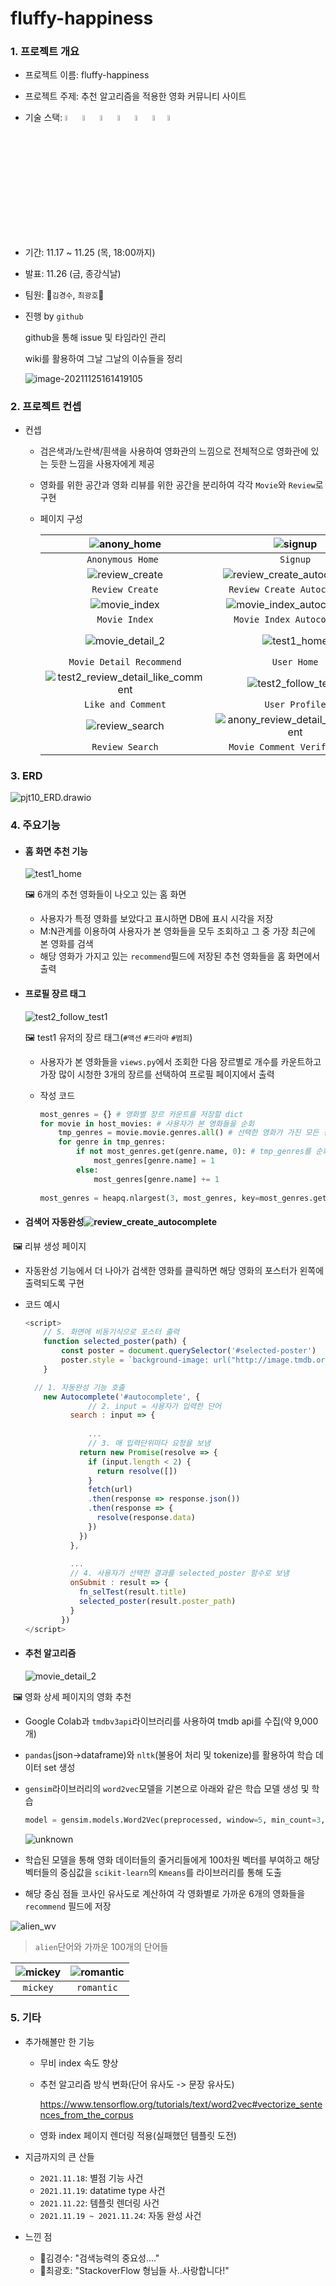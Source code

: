 # fluffy-happiness

### 1. 프로젝트 개요

- 프로젝트 이름: fluffy-happiness

- 프로젝트 주제: 추천 알고리즘을 적용한 영화 커뮤니티 사이트

- 기술 스택: <img src="https://img.shields.io/badge/javascript-F7DF1E?style=for-the-badge&logo=javascript&logoColor=black" height="5%"> <img src="https://img.shields.io/badge/bootstrap-7952B3?style=for-the-badge&logo=bootstrap&logoColor=white" height="5%"> <img src="https://img.shields.io/badge/vue.js-4FC08D?style=for-the-badge&logo=vue.js&logoColor=white" height="5%">  <img src="https://img.shields.io/badge/html-E34F26?style=for-the-badge&logo=html5&logoColor=white" height="5%"> <img src="https://img.shields.io/badge/css-1572B6?style=for-the-badge&logo=css3&logoColor=white" height="5%"> <img src="https://img.shields.io/badge/django-4FC08D?style=for-the-badge&logo=django&logoColor=white" height="5%"><img src="https://img.shields.io/badge/python-1533B0?style=for-the-badge&logo=python&logoColor=yellow" height="5%">

- 기간: 11.17 ~ 11.25 (목, 18:00까지)

- 발표: 11.26 (금, 종강식날)

- 팀원: 🤛`김경수`, `최광호`🤜

- 진행 by `github`

  github을 통해 issue 및 타임라인 관리

  wiki를 활용하여 그날 그날의 이슈들을 정리

  ![image-20211125161419105](README.assets/image-20211125161419105.png)

### 2. 프로젝트 컨셉

- 컨셉

  - 검은색과/노란색/흰색을 사용하여 영화관의 느낌으로 전체적으로 영화관에 있는 듯한 느낌을 사용자에게 제공
  - 영화를 위한 공간과 영화 리뷰를 위한 공간을 분리하여 각각 `Movie`와 `Review`로 구현

  - 페이지 구성

     |         ![anony_home](README.assets/anony_home.png)          |             ![signup](README.assets/signup.png)              |              ![login](README.assets/login.png)               |
    | :----------------------------------------------------------: | :----------------------------------------------------------: | :----------------------------------------------------------: |
    |                      `Anonymous Home `                       |                           `Signup`                           |                           `Login`                            |
    |      ![review_create](README.assets/review_create.png)       | ![review_create_autocomplete](README.assets/review_create_autocomplete.png) |      ![review_detail](README.assets/review_detail.png)       |
    |                       `Review Create`                        |                 `Review Create Autocomplete`                 |                       `Review Detail`                        |
    |        ![movie_index](README.assets/movie_index.png)         | ![movie_index_autocomplete](README.assets/movie_index_autocomplete.png) |     ![movie_detail_1](README.assets/movie_detail_1.png)      |
    |                        `Movie Index`                         |                  `Movie Index Autocomplete`                  |                    `Movie Detail Trailer`                    |
    |     ![movie_detail_2](README.assets/movie_detail_2.png)      |         ![test1_home](README.assets/test1_home.png)          | ![test2_review_detail_update_or_delete](README.assets/test2_review_detail_update_or_delete.png) |
    |                   `Movie Detail Recommend`                   |                         `User Home`                          |               `Review Authority Verification`                |
    | ![test2_review_detail_like_comment](README.assets/test2_review_detail_like_comment.png) | ![test2_follow_test1](README.assets/test2_follow_test1.png)  |       ![review_index](README.assets/review_index.png)        |
    |                      `Like and Comment`                      |                        `User Profile`                        |                        `Review Index`                        |
    |      ![review_search](README.assets/review_search.png)       | ![anony_review_detail_no_comment](README.assets/anony_review_detail_no_comment.png) |              ![about](README.assets/about.png)               |
    |                       `Review Search`                        |                 `Movie Comment Verification`                 |                           `About`                            |



### 3. ERD

![pjt10_ERD.drawio](README.assets/pjt10_ERD.drawio.png)

###  4. 주요기능

- #### 홈 화면 추천 기능

  ![test1_home](README.assets/test1_home.png)

  :framed_picture: 6개의 추천 영화들이 나오고 있는 홈 화면

  - 사용자가 특정 영화를 보았다고 표시하면 DB에 표시 시각을 저장
  - M:N관계를 이용하여 사용자가 본 영화들을 모두 조회하고 그 중 가장 최근에 본 영화를 검색
  - 해당 영화가 가지고 있는 `recommend`필드에 저장된 추천 영화들을 홈 화면에서 출력



- #### 프로필 장르 태그

  ![test2_follow_test1](README.assets/test2_follow_test1.png)

  :framed_picture: test1 유저의 장르 태그(`#액션` `#드라마` `#범죄`)

  - 사용자가 본 영화들을 `views.py`에서 조회한 다음 장르별로 개수를 카운트하고 가장 많이 시청한 3개의 장르를 선택하여 프로필 페이지에서 출력

  - 작성 코드

    ```python
    most_genres = {} # 영화별 장르 카운트를 저장할 dict
    for movie in host_movies: # 사용자가 본 영화들을 순회
        tmp_genres = movie.movie.genres.all() # 선택한 영화가 가진 모든 장르를 tmp_genres에 저장
        for genre in tmp_genres:
            if not most_genres.get(genre.name, 0): # tmp_genres를 순회하면서 장르들을 카운트
                most_genres[genre.name] = 1
            else:
                most_genres[genre.name] += 1
                
    most_genres = heapq.nlargest(3, most_genres, key=most_genres.get) # heapq 라이브러리를 사용하여 가장 많은 장르 3개만 저장
    ```



- #### 검색어 자동완성![review_create_autocomplete](README.assets/review_create_autocomplete.png)

​	:framed_picture: 리뷰 생성 페이지

- 자동완성 기능에서 더 나아가 검색한 영화를 클릭하면 해당 영화의 포스터가 왼쪽에 출력되도록 구현

- 코드 예시

  ```javascript
  <script>
      // 5. 화면에 비동기식으로 포스터 출력
      function selected_poster(path) {
          const poster = document.querySelector('#selected-poster')
          poster.style = `background-image: url("http://image.tmdb.org/t/p/original${path}"); background-size: contain;`
      }
  
  	// 1. 자동완성 기능 호출	
      new Autocomplete('#autocomplete', {
          		// 2. input = 사용자가 입력한 단어
            search : input => {
                
                ...
                // 3. 매 입력단위마다 요청을 보냄
              return new Promise(resolve => {
                if (input.length < 2) {
                  return resolve([])
                }
                fetch(url)
                .then(response => response.json())
                .then(response => {
                  resolve(response.data)
                })
              })
            },
           
  			...
            // 4. 사용자가 선택한 결과를 selected_poster 함수로 보냄
            onSubmit : result => {
              fn_selTest(result.title)
              selected_poster(result.poster_path)
            }
          })
  </script>
  ```

  

- #### 추천 알고리즘

  ![movie_detail_2](README.assets/movie_detail_2.png)

​	:framed_picture: 영화 상세 페이지의 영화 추천

- Google Colab과 `tmdbv3api`라이브러리를 사용하여 tmdb api를 수집(약 9,000 개)

- `pandas`(json->dataframe)와 `nltk`(불용어 처리 및 tokenize)를 활용하여 학습 데이터 set 생성

- `gensim`라이브러리의 `word2vec`모델을 기본으로 아래와 같은 학습 모델 생성 및 학습

  ```python
  model = gensim.models.Word2Vec(preprocessed, window=5, min_count=3, sg=1, iter=1000)
  ```

  ![unknown](README.assets/unknown.png)

- 학습된 모델을 통해 영화 데이터들의 줄거리들에게 100차원 벡터를 부여하고 해당 벡터들의 중심값을 `scikit-learn`의 `Kmeans`를 라이브러리를 통해 도출
- 해당 중심 점들 코사인 유사도로 계산하여 각 영화별로 가까운 6개의 영화들을 `recommend` 필드에 저장

![alien_wv](README.assets/alien_wv.gif)

> `alien`단어와 가까운 100개의 단어들

| ![mickey](README.assets/mickey.jpg) | ![romantic](README.assets/romantic.jpg) |
| :---------------------------------: | :-------------------------------------: |
|              `mickey`               |               `romantic`                |



### 5. 기타

- 추가해볼만 한 기능

  - 무비 index 속도 향상

  - 추천 알고리즘 방식 변화(단어 유사도 -> 문장 유사도)

    https://www.tensorflow.org/tutorials/text/word2vec#vectorize_sentences_from_the_corpus

  - 영화 index 페이지 렌더링 적용(실패했던 템플릿 도전)

- 지금까지의 큰 산들

  - `2021.11.18`: 별점 기능 사건
  - `2021.11.19`: datatime type 사건
  - `2021.11.22`: 템플릿 렌더링 사건
  - `2021.11.19 ~ 2021.11.24`: 자동 완성 사건

- 느낀 점

  - 💪김경수: "검색능력의 중요성...."
  - 🦵최광호: "StackoverFlow 형님들 사..사랑합니다!"

